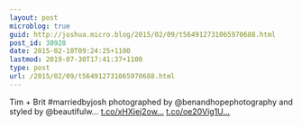 ```yaml
---
layout: post
microblog: true
guid: http://joshua.micro.blog/2015/02/09/t564912731065970688.html
post_id: 38928
date: 2015-02-10T09:24:25+1100
lastmod: 2019-07-30T17:41:37+1100
type: post
url: /2015/02/09/t564912731065970688.html
---
```

Tim + Brit #marriedbyjosh photographed by @benandhopephotography and styled by @beautifulw… [t.co/xHXjej2ow...](http://t.co/xHXjej2owr) [t.co/oe20Vig1U...](http://t.co/oe20Vig1Um)
